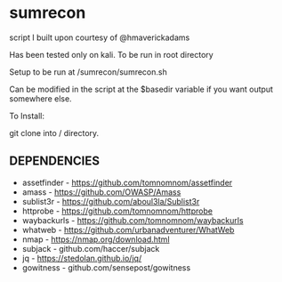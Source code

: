 # sumrecon

script I built upon courtesy of @hmaverickadams

Has been tested only on kali. To be run in root directory

Setup to be run at /sumrecon/sumrecon.sh

Can be modified in the script at the $basedir variable if you want output somewhere else. 

To Install:

git clone into / directory. 

## DEPENDENCIES
* assetfinder - https://github.com/tomnomnom/assetfinder
* amass - https://github.com/OWASP/Amass
* sublist3r - https://github.com/aboul3la/Sublist3r
* httprobe - https://github.com/tomnomnom/httprobe
* waybackurls - https://github.com/tomnomnom/waybackurls
* whatweb - https://github.com/urbanadventurer/WhatWeb
* nmap - https://nmap.org/download.html
* subjack - github.com/haccer/subjack
* jq - https://stedolan.github.io/jq/
* gowitness - github.com/sensepost/gowitness
